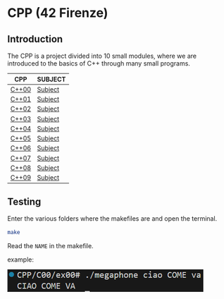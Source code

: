 # CPP (42 Firenze)

## Introduction

The CPP is a project divided into 10 small modules, where we are introduced to the basics of C++ through many small programs.

| CPP | SUBJECT |
|-----------|-----------|
| [C++00](./C00/)    | [Subject](./Docks/subject/C00.subject.pdf)    |
| [C++01](./C01/)    | [Subject](./Docks/subject/C01.subject.pdf)    |
| [C++02](./C02/)    | [Subject](./Docks/subject/C02.subject.pdf)    |
| [C++03](./C03/)    | [Subject](./Docks/subject/C03.subject.pdf)    |
| [C++04](./C04/)    | [Subject](./Docks/subject/C04.subject.pdf)    |
| [C++05](./C05/)    | [Subject](./Docks/subject/C05.subject.pdf)    |
| [C++06](./C06/)    | [Subject](./Docks/subject/C06.subject.pdf)    |
| [C++07](./C07/)    | [Subject](./Docks/subject/C07.subject.pdf)    |
| [C++08](./C08/)    | [Subject](./Docks/subject/C08.subject.pdf)    |
| [C++09](./C09/)    | [Subject](./Docks/subject/C09.subject.pdf)    |

## Testing

Enter the various folders where the makefiles are and open the terminal.

```bash
make
```

Read the ```NAME``` in the makefile.

example: 

![images](./Docks/img/outoput.png)

